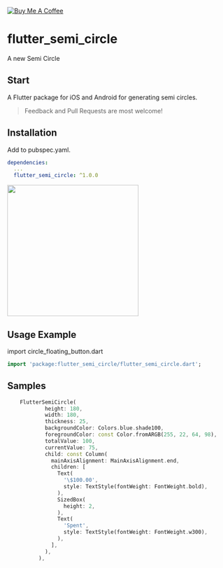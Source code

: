 [![Buy Me A Coffee](https://img.shields.io/badge/Donate-Buy%20Me%20A%20Coffee-yellow.svg)](https://www.buymeacoffee.com/nuache)

# flutter_semi_circle

A new Semi Circle 

## Start

A Flutter package for iOS and Android for generating semi circles.

> Feedback and Pull Requests are most welcome!

## Installation

Add to pubspec.yaml.

```yaml
dependencies:
  ...
  flutter_semi_circle: ^1.0.0
```

<img src="https://github.com/NUACHE/flutter_semi_circle/assets/56569925/4ad092a1-26a8-41c9-967c-2eeadee51e0c" width="300">




## Usage Example

import circle_floating_button.dart

```dart
import 'package:flutter_semi_circle/flutter_semi_circle.dart';
```

## Samples

```dart
    FlutterSemiCircle(
            height: 180,
            width: 180,
            thickness: 25,
            backgroundColor: Colors.blue.shade100,
            foregroundColor: const Color.fromARGB(255, 22, 64, 98),
            totalValue: 100,
            currentValue: 75,
            child: const Column(
              mainAxisAlignment: MainAxisAlignment.end,
              children: [
                Text(
                  '\$100.00',
                  style: TextStyle(fontWeight: FontWeight.bold),
                ),
                SizedBox(
                  height: 2,
                ),
                Text(
                  'Spent',
                  style: TextStyle(fontWeight: FontWeight.w300),
                ),
              ],
            ),
          ),
```